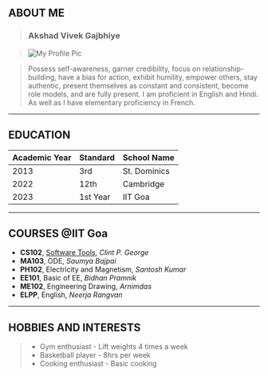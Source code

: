 ## ABOUT ME

> ### **Akshad Vivek Gajbhiye**

> ![My Profile Pic](https://media.licdn.com/dms/image/D4D03AQGODuASFQIJPQ/profile-displayphoto-shrink_400_400/0/1676817112398?e=1687392000&v=beta&t=DBg3aN9f46ar6zj_28wOSLsEf5da0BGDiSQsx87uAr4)

> Possess self-awareness, garner credibility, focus on relationship-building, have a bias for action, exhibit humility, empower others, stay authentic, present themselves as constant and consistent, become role models, and are fully present. I am proficient in English and Hindi. As well as I have elementary proficiency in French.

________________
## EDUCATION
| Academic Year | Standard | School Name   |
|---------------|----------|---------------|
| 2013          | 3rd      | St. Dominics  |
| 2022          | 12th     | Cambridge     |
| 2023          | 1st Year | IIT Goa       |

________________
## COURSES @IIT Goa

- **CS102**, [Software Tools](https://clintpgeorge.github.io/cs-102/spring-2023/), *Clint P. George*
- **MA103**, ODE, *Saumya Bajpai*
- **PH102**, Electricity and Magnetism, *Santosh Kumar*
- **EE101**, Basic of EE, *Bidhan Pramnik*
- **ME102**, Engineering Drawing, *Arnimdas*
- **ELPP**, English, *Neerja Rangvan*

_________________
## HOBBIES AND INTERESTS

> * Gym enthusiast - Lift weights 4 times a week 
> * Basketball player - 8hrs per week
> * Cooking enthusiast - Basic cooking
